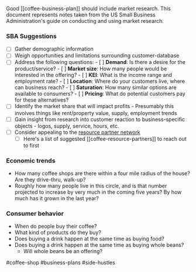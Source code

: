 Good [[coffee-business-plan]] should include market research. This document represents notes taken from the US Small Business Administration's guide on conducting and using market research.

### SBA Suggestions
- [ ] Gather demographic information
- [ ] Weigh opportunities and limitations surrounding customer-database
- [ ] Address the following questions:
		- [ ] **Demand**: Is there a desire for the product/service?
		- [ ] **Market size**: How many people would be interested in the offering?
		- [ ] **KEI**: What is the income range and employment rate?
		- [ ] **Location**: Where do your customers live, where can business reach?
		- [ ] **Saturation**: How many similar options are available to consumers?
		- [ ] **Pricing**: What do potential customers pay for these alternatives?
- [ ] Identify the market share that will impact profits
		- Presumably this involves things like rent/property value, supply, employment trends
- [ ] Gain insight from research into customer reaction to business-specific objects - logos, supply, service, hours, etc.
- [ ] Consider appealing to the [resource partner network](https://www.sba.gov/local-assistance/find)
	- [ ] Here's a list of suggested [[coffee-resource-partners]] to reach out to first

### Economic trends
- How many coffee shops are there within a four mile radius of the house? Are they drive-thru, walk-up? 
- Roughly how many people live in this circle, and is that number projected to increase by very much in the coming five years? By how much has it grown in the last year?

### Consumer behavior
- When do people buy their coffee?
- What kind of products do they buy?
- Does buying a drink happen at the same time as buying food?
- Does buying a drink happen at the same time as buying whole beans?
	- Will whole beans be an offering?

#coffee-shop #business-plans #side-hustles